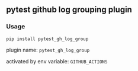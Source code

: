 ## pytest github log grouping plugin

### Usage

```
pip install pytest_gh_log_group
```

plugin name: `pytest_gh_log_group`

activated by env variable: `GITHUB_ACTIONS`
